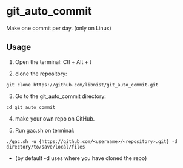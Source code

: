 # git_auto_commit
Make one commit per day. (only on Linux)

## Usage
1) Open the terminal: Ctl + Alt + t

2) clone the repository:

```Shell
git clone https://github.com/libnist/git_auto_commit.git
```

3) Go to the git_auto_commit directory:

```Shell
cd git_auto_commit
```

4) make your own repo on GitHub.


5) Run gac.sh on terminal:

```Shell
./gac.sh -u {https://github.com/<username>/<repository>.git} -d directory/to/save/local/files
```

* (by default -d uses where you have cloned the repo)
